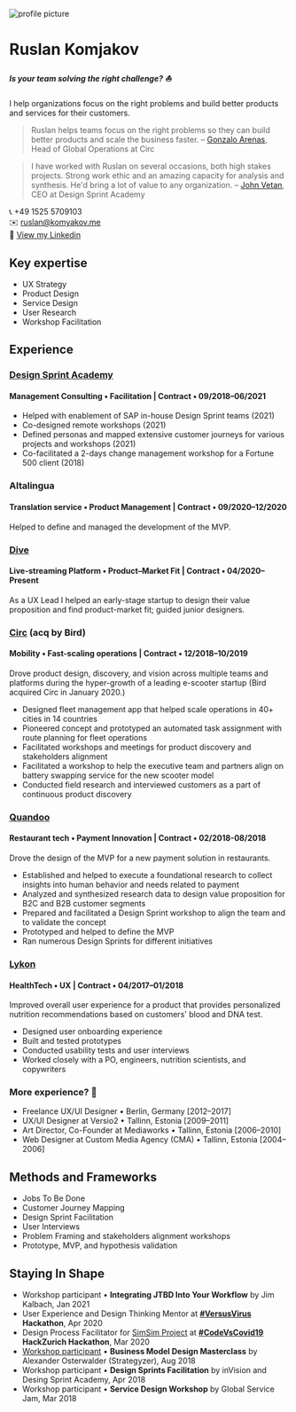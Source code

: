 ![profile picture](https://drive.google.com/uc?id=15XErM7Wui193gQ3m61OMr1_pqDnB7P9a)

# Ruslan Komjakov

##### Is your team solving the right challenge? ⛵

I help organizations focus on the right problems and build better products and services for their customers.

> Ruslan helps teams focus on the right problems so they can build better products and scale the business faster. – [Gonzalo Arenas](https://www.linkedin.com/in/gonzaloarenas/), Head of Global Operations at Circ

> I have worked with Ruslan on several occasions, both high stakes projects. Strong work ethic and an amazing capacity for analysis and synthesis. He'd bring a lot of value to any organization. – [John Vetan](https://www.linkedin.com/in/johnvetan/), CEO at Design Sprint Academy

📞 +49 1525 5709103   
✉️  ruslan@komyakov.me  
🔗 [View my Linkedin](https://www.linkedin.com/in/ruslankomjakov)   

## Key expertise

* UX Strategy  
* Product Design
* Service Design
* User Research
* Workshop Facilitation

## Experience

### [Design Sprint Academy](https://designsprint.academy/)

#### Management Consulting • Facilitation | Contract • 09/2018–06/2021

* Helped with enablement of SAP in-house Design Sprint teams (2021)
* Co-designed remote workshops (2021)
* Defined personas and mapped extensive customer journeys for various projects and workshops (2021)
* Co-facilitated a 2-days change management workshop for a Fortune 500 client (2018)

### Altalingua

#### Translation service • Product Management | Contract • 09/2020–12/2020

Helped to define and managed the development of the MVP.

### [Dive](https://diveee.com/)

#### Live-streaming Platform • Product–Market Fit | Contract • 04/2020–Present

As a UX Lead I helped an early-stage startup to design their value proposition and find product-market fit; guided junior designers.

### [Circ](https://www.linkedin.com/company/wecirc/) (acq by Bird)

#### Mobility • Fast-scaling operations | Contract • 12/2018–10/2019

Drove product design, discovery, and vision across multiple teams and platforms during the hyper-growth of a leading e-scooter startup (Bird acquired Circ in January 2020.)

* Designed fleet management app that helped scale operations in 40+ cities in 14 countries
* Pioneered concept and prototyped an automated task assignment with route planning for fleet operations
* Facilitated workshops and meetings for product discovery and stakeholders alignment
* Facilitated a workshop to help the executive team and partners align on battery swapping service for the new scooter model
* Conducted field research and interviewed customers as a part of continuous product discovery

### [Quandoo](https://www.linkedin.com/company/quandoo/)

#### Restaurant tech • Payment Innovation | Contract • 02/2018-08/2018

Drove the design of the MVP for a new payment solution in restaurants.

* Established and helped to execute a foundational research to collect insights into human behavior and needs related to payment
* Analyzed and synthesized research data to design value proposition for B2C and B2B customer segments
* Prepared and facilitated a Design Sprint workshop to align the team and to validate the concept
* Prototyped and helped to define the MVP
* Ran numerous Design Sprints for different initiatives

### [Lykon](https://www.linkedin.com/company/lykon/)

#### HealthTech • UX | Contract • 04/2017–01/2018

Improved overall user experience for a product that provides personalized nutrition recommendations based on customers' blood and DNA test.

* Designed user onboarding experience
* Built and tested prototypes
* Conducted usability tests and user interviews
* Worked closely with a PO, engineers, nutrition scientists, and copywriters

### More experience? 💁

* Freelance UX/UI Designer • Berlin, Germany [2012–2017]
* UX/UI Designer at Versio2 • Tallinn, Estonia [2009–2011]
* Art Director, Co-Founder at Mediaworks • Tallinn, Estonia [2006–2010]
* Web Designer at Custom Media Agency (CMA) • Tallinn, Estonia [2004–2006]

## Methods and Frameworks

* Jobs To Be Done
* Customer Journey Mapping
* Design Sprint Facilitation
* User Interviews
* Problem Framing and stakeholders alignment workshops
* Prototype, MVP, and hypothesis validation

## Staying In Shape

* Workshop participant • **Integrating JTBD Into Your Workflow** by Jim Kalbach, Jan 2021
* User Experience and Design Thinking Mentor at **[#VersusVirus](https://www.versusvirus.ch/april-hackathon) Hackathon**, Apr 2020
* Design Process Facilitator for [SimSim Project](https://devpost.com/software/door-opening-project) at **[#CodeVsCovid19](https://www.codevscovid19.org/) HackZurich Hackathon**, Mar 2020
* [Workshop participant](https://www.smartcertificate.com/SmartDiploma/Default.aspx?OtPHtMo%2bNHRww0RLiKM9p0j%2fZOr3QBTtQYJ1UUtVyPsG78fBN5n8Xudd%2fkYitHlf) • **Business Model Design Masterclass** by Alexander Osterwalder (Strategyzer), Aug 2018
* Workshop participant • **Design Sprints Facilitation** by inVision and Desing Sprint Academy, Apr 2018
* Workshop participant • **Service Design Workshop** by Global Service Jam, Mar 2018
